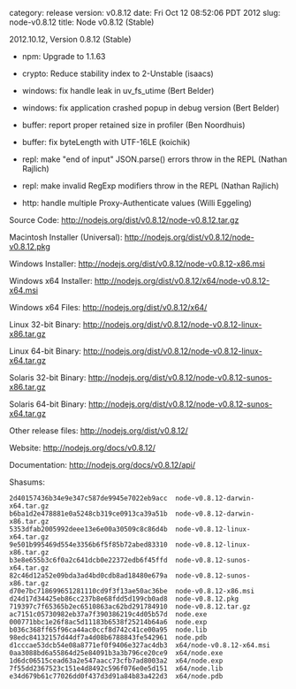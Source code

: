 category: release
version: v0.8.12
date: Fri Oct 12 08:52:06 PDT 2012
slug: node-v0.8.12
title: Node v0.8.12 (Stable)

2012.10.12, Version 0.8.12 (Stable)

* npm: Upgrade to 1.1.63

* crypto: Reduce stability index to 2-Unstable (isaacs)

* windows: fix handle leak in uv_fs_utime (Bert Belder)

* windows: fix application crashed popup in debug version (Bert Belder)

* buffer: report proper retained size in profiler (Ben Noordhuis)

* buffer: fix byteLength with UTF-16LE (koichik)

* repl: make "end of input" JSON.parse() errors throw in the REPL (Nathan Rajlich)

* repl: make invalid RegExp modifiers throw in the REPL (Nathan Rajlich)

* http: handle multiple Proxy-Authenticate values (Willi Eggeling)


Source Code: http://nodejs.org/dist/v0.8.12/node-v0.8.12.tar.gz

Macintosh Installer (Universal): http://nodejs.org/dist/v0.8.12/node-v0.8.12.pkg

Windows Installer: http://nodejs.org/dist/v0.8.12/node-v0.8.12-x86.msi

Windows x64 Installer: http://nodejs.org/dist/v0.8.12/x64/node-v0.8.12-x64.msi

Windows x64 Files: http://nodejs.org/dist/v0.8.12/x64/

Linux 32-bit Binary: http://nodejs.org/dist/v0.8.12/node-v0.8.12-linux-x86.tar.gz

Linux 64-bit Binary: http://nodejs.org/dist/v0.8.12/node-v0.8.12-linux-x64.tar.gz

Solaris 32-bit Binary: http://nodejs.org/dist/v0.8.12/node-v0.8.12-sunos-x86.tar.gz

Solaris 64-bit Binary: http://nodejs.org/dist/v0.8.12/node-v0.8.12-sunos-x64.tar.gz

Other release files: http://nodejs.org/dist/v0.8.12/

Website: http://nodejs.org/docs/v0.8.12/

Documentation: http://nodejs.org/docs/v0.8.12/api/

Shasums:

```
2d40157436b34e9e347c587de9945e7022eb9acc  node-v0.8.12-darwin-x64.tar.gz
b6ba1d2e478881e0a5248cb319ce0913ca39a51b  node-v0.8.12-darwin-x86.tar.gz
5353dfab2005992deee13e6e00a30509c8c86d4b  node-v0.8.12-linux-x64.tar.gz
9e501b995469d554e3356b6f5f85b72abed83310  node-v0.8.12-linux-x86.tar.gz
b3e8e655b3c6f0a2c641dcb0e22372edb6f45ffd  node-v0.8.12-sunos-x64.tar.gz
82c46d12a52e09bda3ad4bd0cdb8ad18480e679a  node-v0.8.12-sunos-x86.tar.gz
d70e7bc718699651281110cd9f3f13ae50ac36be  node-v0.8.12-x86.msi
d24d17d34425eb86cc237b8e68fdd5d199cb0ad8  node-v0.8.12.pkg
719397c7f65365b2ec6510863ac62bd291784910  node-v0.8.12.tar.gz
ac7151c05730982eb37a7f390386219c4d05b57d  node.exe
000771bbc1e26f8ac5d11183b6538f25214b64a6  node.exp
b036c368ff65f96ca44ac0ccf8d742c41ce00a95  node.lib
98edc84132157d44df7a4d08b6788843fe542961  node.pdb
d1cccae53dcb54e08a8771ef0f9406e327ac4db3  x64/node-v0.8.12-x64.msi
0aa3088bd6a55864d25e84091b3a3b796ce20ce9  x64/node.exe
1d6dc06515cead63a2e547aacc73cfb7ad8003a2  x64/node.exp
7f55dd2367523c151e4d8492c596f076e0e5d151  x64/node.lib
e34d679b61c77026dd0f437d3d91a84b83a422d3  x64/node.pdb
```
